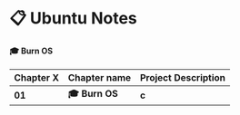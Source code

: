 # 📋 Ubuntu Notes

#### 🎓 Burn OS
| **Chapter X**  |	**Chapter name** |	**Project Description** |
| ---- | ---- | ---- |
| **01**	| **🎓 Burn OS** | **c** |

